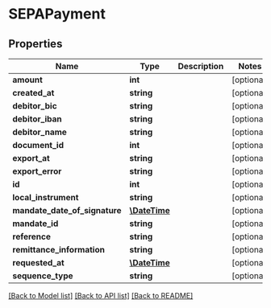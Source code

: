 # SEPAPayment

## Properties
Name | Type | Description | Notes
------------ | ------------- | ------------- | -------------
**amount** | **int** |  | [optional] 
**created_at** | **string** |  | [optional] 
**debitor_bic** | **string** |  | [optional] 
**debitor_iban** | **string** |  | [optional] 
**debitor_name** | **string** |  | [optional] 
**document_id** | **int** |  | [optional] 
**export_at** | **string** |  | [optional] 
**export_error** | **string** |  | [optional] 
**id** | **int** |  | [optional] 
**local_instrument** | **string** |  | [optional] 
**mandate_date_of_signature** | [**\DateTime**](\DateTime.md) |  | [optional] 
**mandate_id** | **string** |  | [optional] 
**reference** | **string** |  | [optional] 
**remittance_information** | **string** |  | [optional] 
**requested_at** | [**\DateTime**](\DateTime.md) |  | [optional] 
**sequence_type** | **string** |  | [optional] 

[[Back to Model list]](../README.md#documentation-for-models) [[Back to API list]](../README.md#documentation-for-api-endpoints) [[Back to README]](../README.md)


